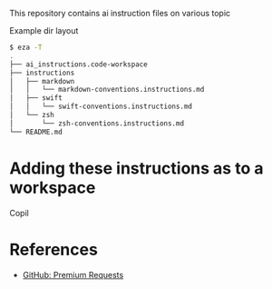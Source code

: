 This repository contains ai instruction files on various topic


Example dir layout
```zsh
$ eza -T
.
├── ai_instructions.code-workspace
├── instructions
│   ├── markdown
│   │   └── markdown-conventions.instructions.md
│   ├── swift
│   │   └── swift-conventions.instructions.md
│   └── zsh
│       └── zsh-conventions.instructions.md
└── README.md
```



# Adding these instructions as to a workspace

Copil






# References
* [GitHub: Premium Requests](https://docs.github.com/en/copilot/concepts/billing/copilot-requests)
